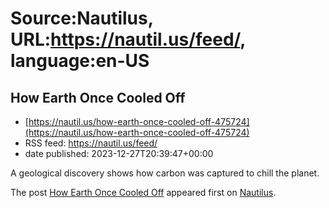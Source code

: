 # Source:Nautilus, URL:https://nautil.us/feed/, language:en-US

## How Earth Once Cooled Off
 - [https://nautil.us/how-earth-once-cooled-off-475724](https://nautil.us/how-earth-once-cooled-off-475724)
 - RSS feed: https://nautil.us/feed/
 - date published: 2023-12-27T20:39:47+00:00

<p>A geological discovery shows how carbon was captured to chill the planet.</p>
<p>The post <a href="https://nautil.us/how-earth-once-cooled-off-475724/">How Earth Once Cooled Off</a> appeared first on <a href="https://nautil.us">Nautilus</a>.</p>

